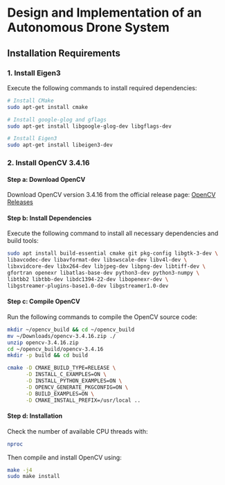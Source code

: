 # Design and Implementation of an Autonomous Drone System

## Installation Requirements

### 1. Install Eigen3
Execute the following commands to install required dependencies:

```bash
# Install CMake
sudo apt-get install cmake

# Install google-glog and gflags
sudo apt-get install libgoogle-glog-dev libgflags-dev

# Install Eigen3
sudo apt-get install libeigen3-dev
```

### 2. Install OpenCV 3.4.16

#### Step a: Download OpenCV
Download OpenCV version 3.4.16 from the official release page: [OpenCV Releases](https://opencv.org/releases/)

#### Step b: Install Dependencies
Execute the following command to install all necessary dependencies and build tools:

```bash
sudo apt install build-essential cmake git pkg-config libgtk-3-dev \
libavcodec-dev libavformat-dev libswscale-dev libv4l-dev \
libxvidcore-dev libx264-dev libjpeg-dev libpng-dev libtiff-dev \
gfortran openexr libatlas-base-dev python3-dev python3-numpy \
libtbb2 libtbb-dev libdc1394-22-dev libopenexr-dev \
libgstreamer-plugins-base1.0-dev libgstreamer1.0-dev
```

#### Step c: Compile OpenCV
Run the following commands to compile the OpenCV source code:

```bash
mkdir ~/opencv_build && cd ~/opencv_build
mv ~/Downloads/opencv-3.4.16.zip ./
unzip opencv-3.4.16.zip
cd ~/opencv_build/opencv-3.4.16
mkdir -p build && cd build

cmake -D CMAKE_BUILD_TYPE=RELEASE \
      -D INSTALL_C_EXAMPLES=ON \
      -D INSTALL_PYTHON_EXAMPLES=ON \
      -D OPENCV_GENERATE_PKGCONFIG=ON \
      -D BUILD_EXAMPLES=ON \
      -D CMAKE_INSTALL_PREFIX=/usr/local ..
```

#### Step d: Installation

Check the number of available CPU threads with:
```bash
nproc
```

Then compile and install OpenCV using:
```bash
make -j4
sudo make install
```

